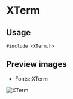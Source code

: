 XTerm
==========

Usage
------

    #include <XTerm.h>

Preview images
--------------
* Fonts::XTerm 

![XTerm](https://raw.githubusercontent.com/Cariad/XTerm/master/Preview/XTerm.png)

